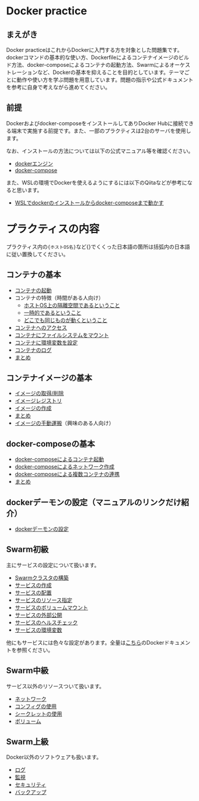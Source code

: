 # Docker practice
## まえがき
Docker practiceはこれからDockerに入門する方を対象とした問題集です。dockerコマンドの基本的な使い方、Dockerfileによるコンテナイメージのビルド方法、docker-composeによるコンテナの起動方法、Swarmによるオーケストレーションなど、Dockerの基本を抑えることを目的としています。テーマごとに動作や使い方を学ぶ問題を用意しています。問題の指示や公式ドキュメントを参考に自身で考えながら進めてください。

## 前提
Dockerおよびdocker-composeをインストールしてありDocker Hubに接続できる端末で実施する前提です。また、一部のプラクティスは2台のサーバを使用します。

なお、インストールの方法については以下の公式マニュアル等を確認ください。
- [dockerエンジン](https://docs.docker.com/engine/install/)
- [docker-compose](https://docs.docker.com/compose/install/)

また、WSLの環境でDockerを使えるようにするには以下のQiitaなどが参考になると思います。
- [WSLでdockerのインストールからdocker-composeまで動かす](https://qiita.com/tettsu__/items/85c96850d187e4386c24)

# プラクティスの内容

プラクティス内の``{ホストOS名}``など{}でくくった日本語の箇所は括弧内の日本語に従い置換してください。

## コンテナの基本
- [コンテナの起動](./container/container-run.md)
- コンテナの特徴（時間がある人向け）
  - [ホストOS上の隔離空間であるということ](./container/container-feature-isolation.md)
  - [一時的であるということ](./container/container-feature-ephemeral.md)
  - [どこでも同じものが動くということ](./container/container-feature-reproducibility.md)
- [コンテナへのアクセス](./container/container-access.md)
- [コンテナにファイルシステムをマウント](./container/container-volume.md)
- [コンテナに環境変数を設定](./container/container-env.md)
- [コンテナのログ](./container/container-log.md)
- [まとめ](./container/container-summary.md)

## コンテナイメージの基本
- [イメージの取得/削除](./image/image-operation.md)
- [イメージレジストリ](./image/image-registry.md)
- [イメージの作成](./image/image-build.md)
- [まとめ](./image/image-summary.md)
- [イメージの手動運搬](./image/image-transport.md)（興味のある人向け）

## docker-composeの基本
- [docker-composeによるコンテナ起動](./compose/compose-run.md)
- [docker-composeによるネットワーク作成](./compose/compose-network.md)
- [docker-composeによる複数コンテナの連携](./compose/compose-multi.md)
- [まとめ](./compose/compose-summary.md)

## dockerデーモンの設定（マニュアルのリンクだけ紹介）
- [dockerデーモンの設定](http://docs.docker.jp/engine/reference/commandline/daemon.html)

## Swarm初級

主にサービスの設定について扱います。

- [Swarmクラスタの構築](./swarm-beginner/swarm-create.md)
- [サービスの作成](./swarm-beginner/swarm-service.md)
- [サービスの配置](./swarm-beginner/swarm-service-placement.md)
- [サービスのリソース指定](./swarm-beginner/swarm-service-resouces.md)
- [サービスのボリュームマウント](./swarm-beginner/swarm-service-volume.md)
- [サービスの外部公開](./swarm-beginner/swarm-service-expose.md)
- [サービスのヘルスチェック](./swarm-beginner/swarm-service-healthcheck.md)
- [サービスの環境変数](./swarm-beginner/swarm-service-env.md)

他にもサービスには色々な設定があります。全量は[こちら](https://docs.docker.com/compose/compose-file/compose-file-v3/)のDockerドキュメントを参照ください。

## Swarm中級

サービス以外のリソースついて扱います。

- [ネットワーク](./swarm-intermediate/swarm-network.md)
- [コンフィグの使用](./swarm-intermediate/swarm-config.md)
- [シークレットの使用](./swarm-intermediate/swarm-secret.md)
- [ボリューム](./swarm-intermediate/swarm-volume.md)

## Swarm上級

Docker以外のソフトウェアも扱います。

- [ログ](./swarm-advanced/swarm-log.md)
- [監視](./swarm-advanced/swarm-metrics.md)
- [セキュリティ](./swarm-advanced/swarm-security.md)
- [バックアップ](./swarm-advanced/swarm-backup.md)